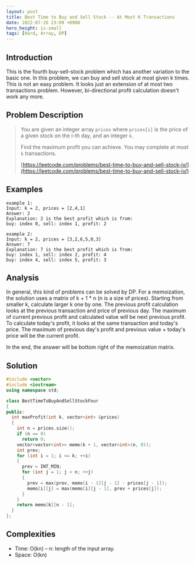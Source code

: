 ```yaml
---
layout: post
title: Best Time to Buy and Sell Stock -- At Most K Transactions
date: 2022-07-26 23:09 +0900
hero_height: is-small
tags: [Hard, Array, DP]
---
```

## Introduction
This is the fourth buy-sell-stock problem which has another variation to the basic one.
In this problem, we can buy and sell stock at most given k times.
This is not an easy problem.
It looks just an extension of at most two transactions problem.
However, bi-directional profit calculation doesn't work any more.

## Problem Description
> You are given an integer array `prices` where `prices[i]` is the price of a given stock on the i-th day, and an integer `k`.
>
> Find the maximum profit you can achieve. You may complete at most `k` transactions.
> 
> [https://leetcode.com/problems/best-time-to-buy-and-sell-stock-iv/](https://leetcode.com/problems/best-time-to-buy-and-sell-stock-iv/)

## Examples
```
example 1:
Input: k = 2, prices = [2,4,1]
Answer: 2
Explanation: 2 is the best profit which is from:
buy: index 0, sell: index 1, profit: 2
```
```
example 2:
Input: k = 2, prices = [3,2,6,5,0,3]
Answer: 7
Explanation: 7 is the best profit which is from:
buy: index 1, sell: index 2, profit: 4
buy: index 4, sell: index 5, profit: 3
```

## Analysis
In general, this kind of problems can be solved by DP.
For a memoization, the solution uses a matrix of k + 1 * n (n is a size of prices).
Starting from smaller k, calculate larger k one by one.
The previous profit calculation looks at the previous transaction and price of previous day.
The maximum of current previous profit and calculated value will be next previous profit.
To calculate today's profit, it looks at the same transaction and today's price.
The maximum of previous day's profit and previous value + today's price will be the current profit.

In the end, the answer will be bottom right of the memoization matrix.


## Solution
```cpp
#include <vector>
#include <iostream>
using namespace std;

class BestTimeToBuyAndSellStockFour
{
public:
  int maxProfit(int k, vector<int> &prices)
  {
    int n = prices.size();
    if (n == 0)
      return 0;
    vector<vector<int>> memo(k + 1, vector<int>(n, 0));
    int prev;
    for (int i = 1; i <= k; ++i)
    {
      prev = INT_MIN;
      for (int j = 1; j < n; ++j)
      {
        prev = max(prev, memo[i - 1][j - 1] - prices[j - 1]);
        memo[i][j] = max(memo[i][j - 1], prev + prices[j]);
      }
    }
    return memo[k][n - 1];
  }
};
```

## Complexities
- Time: O(kn) – n: length of the input array.
- Space: O(kn)
